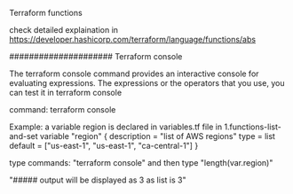 Terraform functions

check detailed explaination in https://developer.hashicorp.com/terraform/language/functions/abs

#####################
Terraform console

The terraform console command provides an interactive console for evaluating expressions.
The expressions or the operators that you use, you can test it in terraform console

command:
terraform console

Example: a variable region is declared in variables.tf file in 1.functions-list-and-set
variable "region" {
    description = "list of AWS regions"
    type = list
    default = ["us-east-1", "us-east-1", "ca-central-1"]
}

type commands: "terraform console" and then type "length(var.region)" 

"##### output will be displayed as 3 as list is 3"